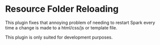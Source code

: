 # Resource Folder Reloading

This plugin fixes that annoying problem of needing to restart Spark every time a change is made to a html/css/js or template file.  

This plugin is only suited for development purposes.
